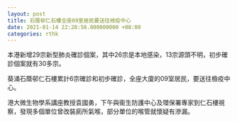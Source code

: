 ```yaml
---
layout: post
title: 石蔭邨仁石樓全座09室居民要送往檢疫中心
date: 2021-01-14 22:28:58.000000000 +08:00
categories: rthk
---
```


本港新增29宗新型肺炎確診個案，其中26宗是本地感染，13宗源頭不明，初步確診個案就有30多宗。

葵涌石蔭邨仁石樓累計6宗確診和初步確診，全座大廈的09室居民，要送往檢疫中心。

港大微生物學系講座教授袁國勇，下午與衞生防護中心及環保署專家到仁石樓視察，發現多個單位曾改裝廁所氣喉，部分單位的喉管就懷疑有滲漏。
